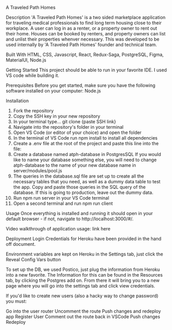 A Traveled Path Homes

Description
'A Traveled Path Homes' is a two sided marketplace application for traveling medical professionals to find long term housing close to their workplace. A user can log in as a renter, or a property owner to rent out their home. Houses can be booked by renters, and property owners can list and unlist their properties whenver necessary. This was developed to be used internally by 'A Traveled Path Homes' founder and technical team. 

Built With
HTML, CSS, Javascript, React, Redux-Saga, PostgreSQL, Figma, MaterialUI, Node.js      

Getting Started
This project should be able to run in your favorite IDE. I used VS code while building it. 

Prerequisites
Before you get started, make sure you have the following software installed on your computer:
Node.js

Installation
1. Fork the repository
2. Copy the SSH key in your new repository
3. In your terminal type... git clone {paste SSH link}
4. Navigate into the repository's folder in your terminal
5. Open VS Code (or editor of your choice) and open the folder
6. In the terminal of VS Code run npm install to install all dependencies
7. Create a .env file at the root of the project and paste this line into the file:
8. Create a database named atph-database in PostgresSQL If you would like to name your database something else, you will need to change atph-database to the name of your new database name in server/modules/pool.js
9. The queries in the database.sql file are set up to create all the necessary tables that you need, as well as a dummy data table to test the app. Copy and paste those queries in the SQL query of the database. If this is going to production, leave out the dummy data.
10. Run npm run server in your VS Code terminal
11. Open a second terminal and run npm run client

Usage
Once everything is installed and running it should open in your default browser - if not, navigate to http://localhost:3000/#/.

Video walkthrough of application usage: link here

Deployment
Login Credentials for Heroku have been provided in the hand off document.

Environment variables are kept on Heroku in the Settings tab, just click the Reveal Config Vars button

To set up the DB, we used Postico, just plug the information from Heroku into a new favorite. The Information for this can be found in the Resources tab, by clicking the Postgres add on. From there it will bring you to a new page where you will go into the settings tab and click view credentials.

If you'd like to create new users (also a hacky way to change password) you must:

Go into the user router
Uncomment the route
Push changes and redeploy app
Register User
Comment out the route back in VSCode
Push changes
Redeploy

